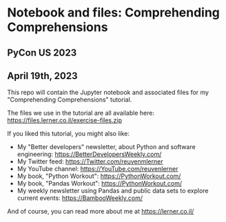 # Notebook and files: Comprehending Comprehensions

## PyCon US 2023
## April 19th, 2023

This repo will contain the Jupyter notebook and associated files for my "Comprehending Comprehensions" tutorial.

The files we use in the tutorial are all available here: https://files.lerner.co.il/exercise-files.zip

If you liked this tutorial, you might also like:

- My "Better developers" newsletter, about Python and software engineering: https://BetterDevelopersWeekly.com/
- My Twitter feed: https://Twitter.com/reuvenmlerner
- My YouTube channel: https://YouTube.com/reuvenlerner
- My book, "Python Workout": https://PythonWorkout.com/
- My book, "Pandas Workout": https://PythonWorkout.com/
- My weekly newsletter using Pandas and public data sets to explore current events: https://BambooWeekly.com/

And of course, you can read more about me at https://lerner.co.il/
